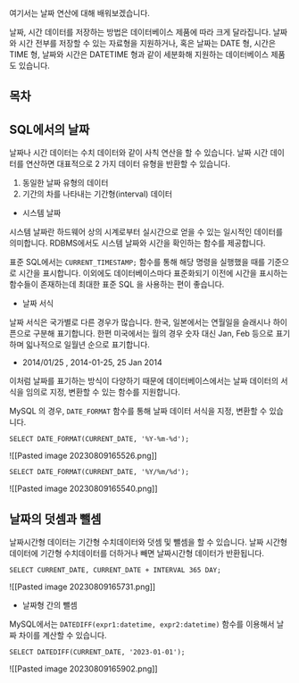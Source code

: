 
여기서는 날짜 연산에 대해 배워보겠습니다.

날짜, 시간 데이터를 저장하는 방법은 데이터베이스 제품에 따라 크게 달라집니다.
날짜와 시간 전부를 저장할 수 있는 자료형을 지원하거나, 혹은 날짜는 DATE 형, 시간은 TIME 형, 날짜와 시간은 DATETIME 형과 같이 세분화해 지원하는 데이터베이스 제품도 있습니다.

## 목차

## SQL에서의 날짜

날짜나 시간 데이터는 수치 데이터와 같이 사칙 연산을 할 수 있습니다. 날짜 시간 데이터를 연산하면 대표적으로 2 가지 데이터 유형을 반환할 수 있습니다.

1. 동일한 날짜 유형의 데이터
2. 기간의 차를 나타내는 기간형(interval) 데이터

- 시스템 날짜

시스템 날짜란 하드웨어 상의 시계로부터 실시간으로 얻을 수 있는 일시적인 데이터를 의미합니다. RDBMS에서도 시스템 날짜와 시간을 확인하는 함수를 제공합니다.

표준 SQL에서는 `CURRENT_TIMESTAMP;` 함수를 통해 해당 명령을 실행했을 때를 기준으로 시간을 표시합니다. 이외에도 데이터베이스마다 표준화되기 이전에 시간을 표시하는 함수들이 존재하는데 최대한 표준 SQL 을 사용하는 편이 좋습니다.

- 날짜 서식

날짜 서식은 국가별로 다른 경우가 많습니다. 한국, 일본에서는 연월일을 슬래시나 하이픈으로 구분해 표기합니다. 한편 미국에서는 월의 경우 숫자 대신 Jan, Feb 등으로 표기하며 읿나적으로 일월년 순으로 표기합니다.

- 2014/01/25 , 2014-01-25, 25 Jan 2014

이처럼 날짜를 표기하는 방식이 다양하기 때문에 데이터베이스에서는 날짜 데이터의 서식을 임의로 지정, 변환할 수 있는 함수를 지원합니다.

MySQL 의 경우, `DATE_FORMAT` 함수를 통해 날짜 데이터 서식을 지정, 변환할 수 있습니다.

`SELECT DATE_FORMAT(CURRENT_DATE, '%Y-%m-%d');`

![[Pasted image 20230809165526.png]]

`SELECT DATE_FORMAT(CURRENT_DATE, '%Y/%m/%d');`

![[Pasted image 20230809165540.png]]


## 날짜의 덧셈과 뺄셈

날짜시간형 데이터는 기간형 수치데이터와 덧셈 및 뺄셈을 할 수 있습니다. 날짜 시간형 데이터에 기간형 수치데이터를 더하거나 빼면 날짜시간형 데이터가 반환됩니다.


`SELECT CURRENT_DATE, CURRENT_DATE + INTERVAL 365 DAY;`

![[Pasted image 20230809165731.png]]

- 날짜형 간의 뺄셈

MySQL에서는 `DATEDIFF(expr1:datetime, expr2:datetime)` 함수를 이용해서 날짜 차이를 계산할 수 있습니다.

`SELECT DATEDIFF(CURRENT_DATE, '2023-01-01');`

![[Pasted image 20230809165902.png]]



